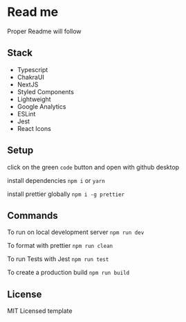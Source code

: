 # Read me

Proper Readme will follow

## Stack

-   Typescript
-   ChakraUI
-   NextJS
-   Styled Components
-   Lightweight
-   Google Analytics
-   ESLint
-   Jest
-   React Icons

## Setup

click on the green `code` button and open with github desktop

install dependencies `npm i` or `yarn`

install prettier globally `npm i -g prettier`

## Commands

To run on local development server `npm run dev`

To format with prettier `npm run clean`

To run Tests with Jest `npm run test`

To create a production build `npm run build`

## License

MIT Licensed template

